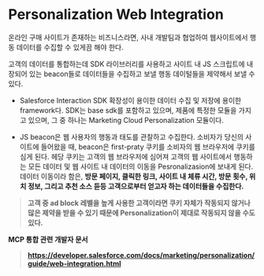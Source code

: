 # Personalization Web Integration
온라인 구매 사이트가 존재하는 비즈니스라면, 사내 개발팀과 협업하여 웹사이트에서 행동 데이터를 수집할 수 있게끔 해야 한다.

고객의 데이터를 통합하는데 SDK 라이브러리를 사용하고 사이트 내 JS 스크립트에 내장되어 있는 beacon들로 데이터들을 수집하고 보낼 행동 데이털들을 제약해서 보낼 수 있다.

* Salesforce Interaction SDK 확장성이 용이한 데이터 수집 및 저장에 용이한 framework다. SDK는 base sdk를 포함하고 있으며, 제품에 특정한 모듈을 가지고 있으며, 그 중 하나는 Marketing Cloud Personalization 모듈이다.

* JS beacon은 웹 사용자의 행동과 태도를 관찰하고 수집한다. 소비자가 당신의 사이트에 들어왔을 때, beacon은 first-praty 쿠키를 소비자의 웹 브라우저에 쿠키를 심게 된다. 헤당 쿠키는 고객의 웹 브라우저에 심어져 고객의 웹 사이트에서 행동하는 모든 데이터 및 웹 사이트 내 데이터의 이동을 Pesronalizasion에 보내게 된다. 데이터 이동이라 함은, <b> 방문 페이지, 클릭한 링크, 사이트 내 체류 시간, 방문 횟수, 위치 정보, 그리고 추천 소스 듣등 고객으로부터 얻고자 하는 데이터들을 수집한다.

> 고객 중 ad block 레벨을 높게 사용한 고객이라면 쿠키 자체가 작동되지 않거나 많은 제약을 받을 수 있기 때문에 Personalization이 제대로 작동되지 않을 수도 있다.


MCP 통합 관련 개발자 문서
> https://developer.salesforce.com/docs/marketing/personalization/guide/web-integration.html

